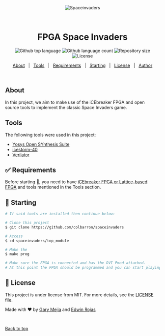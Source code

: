<div align="center" id="top"> 
  <img src="./.github/app.gif" alt="Spaceinvaders" />

  &#xa0;

  <!-- <a href="https://spaceinvaders.netlify.app">Demo</a> -->
</div>

<h1 align="center">FPGA Space Invaders</h1>

<p align="center">
  <img alt="Github top language" src="https://img.shields.io/github/languages/top/colbarron/spaceinvaders?color=56BEB8">

  <img alt="Github language count" src="https://img.shields.io/github/languages/count/colbarron/spaceinvaders?color=56BEB8">

  <img alt="Repository size" src="https://img.shields.io/github/repo-size/colbarron/spaceinvaders?color=56BEB8">

  <img alt="License" src="https://img.shields.io/github/license/colbarron/spaceinvaders?color=56BEB8">

  <!-- <img alt="Github issues" src="https://img.shields.io/github/issues/colbarron/spaceinvaders?color=56BEB8" /> -->

  <!-- <img alt="Github forks" src="https://img.shields.io/github/forks/colbarron/spaceinvaders?color=56BEB8" /> -->

  <!-- <img alt="Github stars" src="https://img.shields.io/github/stars/colbarron/spaceinvaders?color=56BEB8" /> -->
</p>

<!-- Status -->

<!-- <h4 align="center"> 
	🚧  Spaceinvaders 🚀 Under construction...  🚧
</h4> 

<hr> -->

<p align="center">
  <a href="#dart-about">About</a> &#xa0; | &#xa0;
  <a href="#rocket-technologies">Tools</a> &#xa0; | &#xa0;
  <a href="#white_check_mark-requirements">Requirements</a> &#xa0; | &#xa0;
  <a href="#checkered_flag-starting">Starting</a> &#xa0; | &#xa0;
  <a href="#memo-license">License</a> &#xa0; | &#xa0;
  <a href="https://github.com/colbarron" target="_blank">Author</a>
</p>

<br>

## About ##

In this project, we aim to make use of the iCEbreaker FPGA and open    \
source tools to implement the classic Space Invaders game.

## Tools ##

The following tools were used in this project:

- [Yosys Open SYnthesis Suite](https://yosyshq.net/yosys/)
- [icestorm-40](https://clifford.at/icestorm)
- [Verilator](https://www.veripool.org/verilator/)

## :white_check_mark: Requirements ##

Before starting :checkered_flag:, you need to have [iCEbreaker FPGA or Lattice-based FPGA](https://1bitsquared.com/products/icebreaker) and tools mentioned in the Tools section.

## :checkered_flag: Starting ##

```bash
# If said tools are installed then continue below:

# Clone this project
$ git clone https://github.com/colbarron/spaceinvaders

# Access
$ cd spaceinvaders/top_module

# Make the 
$ make prog

# Make sure the FPGA is connected and has the DVI Pmod attached.
# At this point the FPGA should be programmed and you can start playing the game.
```

## :memo: License ##

This project is under license from MIT. For more details, see the [LICENSE](LICENSE.md) file.


Made with :heart: by <a href="https://github.com/colbarron" target="_blank">Gary Mejia</a>
and <a href="https://github.com/colbarron" target="_blank">Edwin Rojas</a>

&#xa0;

<a href="#top">Back to top</a>
